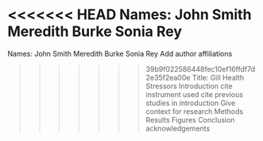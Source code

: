 <<<<<<< HEAD
Names: John Smith Meredith Burke Sonia Rey 
=======
Names: John Smith Meredith Burke Sonia Rey 
Add author affiliations
>>>>>>> 39b9f022586448fec10ef16ffdf7d2e35f2ea00e
Title: Gill Health Stressors
Introduction
cite instrument used
cite previous studies in introduction
Give context for research
Methods
Results
Figures
Conclusion
acknowledgements